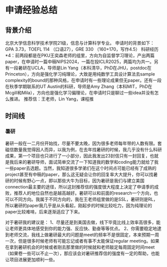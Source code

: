 # 申请经验总结

## 背景介绍
北京大学信息科学技术学院21级，信息与计算科学专业。
申请时的背景如下：GPA 3.73，TOEFL 114 （口语27），GRE 330 （160+170，写作4.5）
科研经历*4：前两段都是在PKU王奕森老师的组里，方向为自监督学习理论，产出两篇paper，在申请时一篇中稿NIPS2024，一篇在投ICLR2025，两篇均为共一。另有一段暑研在UCLA，导师是Lin Yang（本科清华，PhD在JHU，postdoc在Princeton），方向是强化学习纯理论，大致是用纯数学工具设计算法去sample complexity的bound的那种风格，在申请时有一些理论成果但无paper。还有一段在秋季学期联系的UT Austin的科研，导师是Amy Zhang（本科MIT，PhD在Mcgill和Mila），方向也是强化学习偏理论，在申请时只是聊过一些idea并没有怎么推进。
推荐信：王老师，Lin Yang，课程推

## 时间线

### 暑研
暑研一般在一二月份开始找，尽量不要太晚，因为很多老师每年带的人数有限。套磁信数量我觉得因人而异，以我为例，在去年找暑研的时候，我几乎没有什么科研成果，第一个项目也只进行了一小部分，因此我发出23封信只有一封回复，也就是我后来的暑研导师，面试简单交流了一下知道我的数学和coding能力就给了我一些paper去选题。当然，我知道很多学弟们在这个时间点可能已经有了成熟的project甚至有中稿的paper，那么这无疑会让你的回复率大大提升，你可以找暑研的时候有野心一点，即以那些大牛为目标，因为暑研是我们与建立美国connection最主要的途径，所以这封推荐信的强度很大程度上决定了申请季的成败，推荐人的地位自然也是越高越好。暑研可以和前面的research一个方向，也可以不同方向。我属于不同方向的，我在王老师组里做的是SSL，暑研则是RL，所以暑研的paper我几乎是从头看起，刚起步的时候比较吃力，因为纯理论的paper比较难啃，后来逐渐适应了下来。

对于暑研我的建议是：
1、尽量还是到美国去做，线下毕竟比线上效率高很多，能让老师更具体地感受到你的能力强、反应快、勤奋等等优点。
2、你需要稳定地逮到老师交流，我线上做暑研最大的问题是meet的频率不是很固定，本来预期一周一次，但是很多时候老师有可能忘记或者有事不太能保证regular meeting。如果在拿到暑研机会的时候或者刚去那里做的时候就和老师敲定每周固定时间meet（如果卷一些可以不止一次），那应该会对暑研推荐信的强度有一定的帮助，也能让项目进展更加顺利一些。
